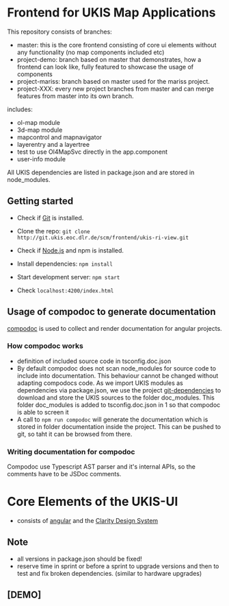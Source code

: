 # Frontend for UKIS Map Applications

This repository consists of branches: 
- master: this is the core frontend consisting of core ui elements without any functionality (no map components included etc)
- project-demo: branch based on master that demonstrates, how a frontend can look like, fully featured to showcase the usage of components
- project-mariss: branch based on master used for the mariss project. 
- project-XXX: every new project branches from master and can merge features from master into its own branch. 



includes:
- ol-map module
- 3d-map module
- mapcontrol and mapnavigator
- layerentry and a layertree
- test to use Ol4MapSvc directly in the app.component
- user-info module

All UKIS dependencies are listed in package.json and are stored in node_modules. 


## Getting started
- Check if [Git](https://git-scm.com/) is installed.
- Clone the repo: `git clone http://git.ukis.eoc.dlr.de/scm/frontend/ukis-ri-view.git`
- Check if [Node.js](https://nodejs.org/) and npm is installed.
- Install dependencies: `npm install`

- Start development server: `npm start`
- Check `localhost:4200/index.html`


## Usage of compodoc to generate documentation
[compodoc](https://github.com/compodoc/compodoc) is used to collect and render documentation for angular projects. 

### How compodoc works 

* definition of included source code in tsconfig.doc.json
* By default compodoc does not scan node_modules for source code to include into documentation. This behaviour cannot be changed without adapting compodocs code. As we import UKIS modules as dependencies via package.json, we use the project [git-dependencies](http://git.ukis.eoc.dlr.de/scm/admin/npm-git-dependencies.git) to download and store the UKIS sources to the folder doc_modules. This folder doc_modules is added to tsconfig.doc.json in 1 so that compodoc is able to screen it
* A call to `npm run compodoc` will generate the documentation which is stored in folder documentation inside the project. This can be pushed to git, so taht it can be browsed from there. 

### Writing documentation for compodoc

Compodoc use Typescript AST parser and it's internal APIs, so the comments have to be JSDoc comments. 

# Core Elements of the UKIS-UI
- consists of [angular](https://angular.io/) and the [Clarity Design System](https://vmware.github.io/clarity/)


## Note
- all versions in package.json should be fixed! 
- reserve time in sprint or before a sprint to upgrade versions and then to test and fix broken dependencies. (similar to hardware upgrades)


## [DEMO]

